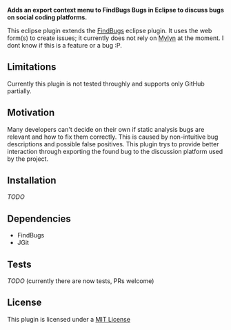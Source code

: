 **Adds an export context menu to FindBugs Bugs in Eclipse to discuss bugs on social coding platforms.**

This eclipse plugin extends the [FindBugs](http://findbugs.sourceforge.net/) eclipse plugin. It uses the web form(s) to create issues; it currently does not rely on [Mylyn](http://www.eclipse.org/mylyn/) at the moment. I dont know if this is a feature or a bug :P.

## Limitations

Currently this plugin is not tested throughly and supports only GitHub partially.

## Motivation

Many developers can't decide on their own if static analysis bugs are relevant and how to fix them correctly. This is caused by non-intuitive bug descriptions and possible false positives.
This plugin trys to provide better interaction through exporting the found bug to the discussion platform used by the project.

## Installation

*TODO*

## Dependencies

- FindBugs
- JGit

## Tests

*TODO* (currently there are now tests, PRs welcome)

## License

This plugin is licensed under a [MIT License](LICENSE)
